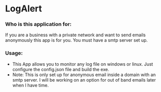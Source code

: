 # LogAlert

### Who is this application for:
If you are a business with a private network and want to send emails anonymously this app is for you. You must have a smtp server set up.
 
### Usage:
- This App allows you to monitor any log file on windows or linux. Just configure the config.json file and build the exe. 
- Note: This is only set up for anonymous email inside a domain with an smtp server.  I will be working on an option for out of band emails later when I have time.